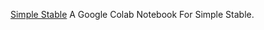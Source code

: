 
[Simple Stable](https://colab.research.google.com/drive/1BRvQ6sseZxDDOv_b-ngVR0UdRG8P0Qd4?usp=sharing)
A Google Colab Notebook For Simple Stable.
